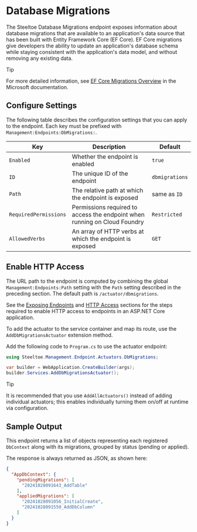 # Database Migrations

The Steeltoe Database Migrations endpoint exposes information about database migrations that are available to an application's data source that has been built with Entity Framework Core (EF Core). EF Core migrations give developers the ability to update an application's database schema while staying consistent with the application's data model, and without removing any existing data.

> [!TIP]
> For more detailed information, see [EF Core Migrations Overview](https://learn.microsoft.com/ef/core/managing-schemas/migrations) in the Microsoft documentation.

## Configure Settings

The following table describes the configuration settings that you can apply to the endpoint.
Each key must be prefixed with `Management:Endpoints:DbMigrations:`.

| Key | Description | Default |
| --- | ----------- | ------- |
| `Enabled` | Whether the endpoint is enabled | `true` |
| `ID`      | The unique ID of the endpoint | `dbmigrations` |
| `Path`    | The relative path at which the endpoint is exposed | same as `ID` |
| `RequiredPermissions` | Permissions required to access the endpoint when running on Cloud Foundry | `Restricted` |
| `AllowedVerbs` | An array of HTTP verbs at which the endpoint is exposed | `GET` |

## Enable HTTP Access

The URL path to the endpoint is computed by combining the global `Management:Endpoints:Path` setting with the `Path` setting described in the preceding section.
The default path is `/actuator/dbmigrations`.

See the [Exposing Endpoints](./using-endpoints.md#exposing-endpoints) and [HTTP Access](./using-endpoints.md#http-access) sections for the steps required to enable HTTP access to endpoints in an ASP.NET Core application.

To add the actuator to the service container and map its route, use the `AddDbMigrationsActuator` extension method.

Add the following code to `Program.cs` to use the actuator endpoint:

```csharp
using Steeltoe.Management.Endpoint.Actuators.DbMigrations;

var builder = WebApplication.CreateBuilder(args);
builder.Services.AddDbMigrationsActuator();
```

> [!TIP]
> It is recommended that you use `AddAllActuators()` instead of adding individual actuators;
> this enables individually turning them on/off at runtime via configuration.

## Sample Output

This endpoint returns a list of objects representing each registered `DbContext` along with its migrations, grouped by status (pending or applied).

The response is always returned as JSON, as shown here:

```json
{
  "AppDbContext": {
    "pendingMigrations": [
      "20241028091643_AddTable"
    ],
    "appliedMigrations": [
      "20241028091056_InitialCreate",
      "20241028091550_AddDbColumn"
    ]
  }
}
```
